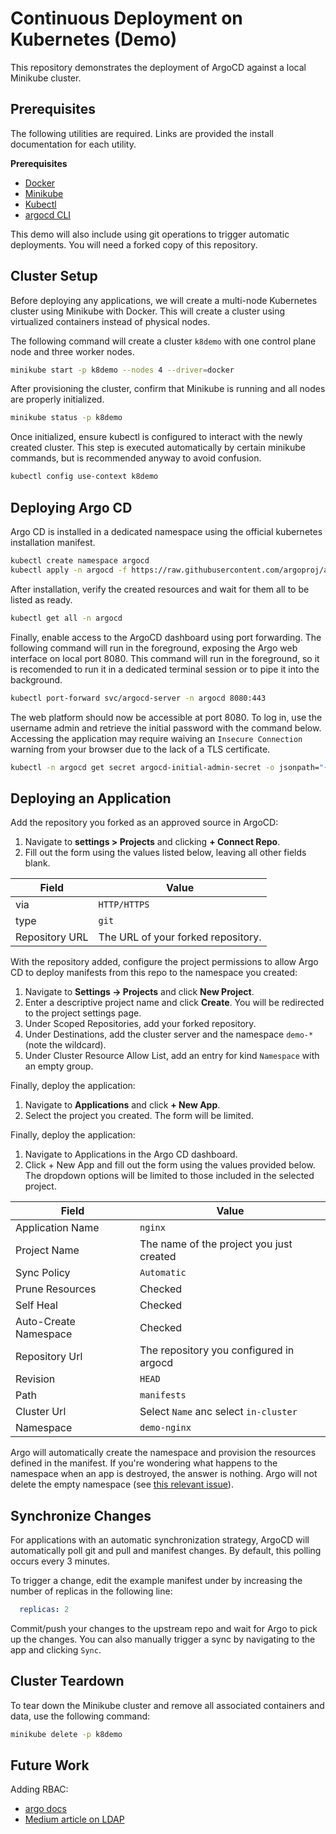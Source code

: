 # Continuous Deployment on Kubernetes (Demo)

This repository demonstrates the deployment of ArgoCD against a local Minikube cluster.

## Prerequisites

The following utilities are required.
Links are provided the install documentation for each utility.

**Prerequisites**

- [Docker](https://docs.docker.com/engine/install/)
- [Minikube](https://minikube.sigs.k8s.io/docs/start/?arch=%2Fmacos%2Fx86-64%2Fstable%2Fbinary+download)
- [Kubectl](https://kubernetes.io/docs/tasks/tools/#kubectl)
- [argocd CLI](https://argo-cd.readthedocs.io/en/stable/cli_installation/)

This demo will also include using git operations to trigger automatic deployments.
You will need a forked copy of this repository.

## Cluster Setup

Before deploying any applications, we will create a multi-node Kubernetes cluster using Minikube with Docker.
This will create a cluster using virtualized containers instead of physical nodes.

The following command will create a cluster `k8demo` with one control plane node and three worker nodes.

```bash
minikube start -p k8demo --nodes 4 --driver=docker
```

After provisioning the cluster, confirm that Minikube is running and all nodes are properly initialized.

```bash
minikube status -p k8demo
```

Once initialized, ensure kubectl is configured to interact with the newly created cluster.
This step is executed automatically by certain minikube commands, but is recommended anyway to avoid confusion.

```bash
kubectl config use-context k8demo
```

## Deploying Argo CD

Argo CD is installed in a dedicated namespace using the official kubernetes installation manifest.

```bash
kubectl create namespace argocd
kubectl apply -n argocd -f https://raw.githubusercontent.com/argoproj/argo-cd/stable/manifests/install.yaml
```

After installation, verify the created resources and wait for them all to be listed as ready.

```bash
kubectl get all -n argocd
```

Finally, enable access to the ArgoCD dashboard using port forwarding.
The following command will run in the foreground, exposing the Argo web interface on local port 8080.
This command will run in the foreground, so it is recomended to run it in a dedicated terminal session or
to pipe it into the background.

```bash
kubectl port-forward svc/argocd-server -n argocd 8080:443
```

The web platform should now be accessible at port 8080.
To log in, use the username admin and retrieve the initial password with the command below.
Accessing the application may require waiving an `Insecure Connection` warning from your browser due to
the lack of a TLS certificate.

```bash
kubectl -n argocd get secret argocd-initial-admin-secret -o jsonpath="{.data.password}" | base64 -d; echo
```

## Deploying an Application

Add the repository you forked as an approved source in ArgoCD:

1. Navigate to **settings > Projects** and clicking **+ Connect Repo**.
2. Fill out the form using the values listed below, leaving all other fields blank.

| Field          | Value                              |
|----------------|------------------------------------|
| via            | `HTTP/HTTPS`                       | 
| type           | `git`                              | 
| Repository URL | The URL of your forked repository. | 

With the repository added, configure the project permissions to allow Argo CD to deploy manifests from this repo to the
namespace you created:

1. Navigate to **Settings → Projects** and click **New Project**.
2. Enter a descriptive project name and click **Create**. You will be redirected to the project settings page.
3. Under Scoped Repositories, add your forked repository.
4. Under Destinations, add the cluster server and the namespace `demo-*` (note the wildcard).
5. Under Cluster Resource Allow List, add an entry for kind `Namespace` with an empty group.

Finally, deploy the application:

1. Navigate to **Applications** and click **+ New App**.
2. Select the project you created. The
   form will be limited.

Finally, deploy the application:

1. Navigate to Applications in the Argo CD dashboard.
2. Click + New App and fill out the form using the values provided below.
   The dropdown options will be limited to those included in the selected project.

| Field                 | Value                                    |
|-----------------------|------------------------------------------|
| Application Name      | `nginx`                                  | 
| Project Name          | The name of the project you just created | 
| Sync Policy           | `Automatic`                              | 
| Prune Resources       | Checked                                  | 
| Self Heal             | Checked                                  | 
| Auto-Create Namespace | Checked                                  | 
| Repository Url        | The repository you configured in argocd  | 
| Revision              | `HEAD`                                   | 
| Path                  | `manifests`                              | 
| Cluster Url           | Select `Name` anc select `in-cluster`    | 
| Namespace             | `demo-nginx`                             |

Argo will automatically create the namespace and provision the resources defined in the manifest.
If you're wondering what happens to the namespace when an app is destroyed, the answer is nothing.
Argo will not delete the empty namespace (see [this relevant issue](https://github.com/argoproj/argo-cd/issues/7875)).

## Synchronize Changes

For applications with an automatic synchronization strategy, ArgoCD will automatically poll git and pull and manifest
changes.
By default, this polling occurs every 3 minutes.

To trigger a change, edit the example manifest under by increasing the number of replicas in the following line:

```yaml
  replicas: 2
```

Commit/push your changes to the upstream repo and wait for Argo to pick up the changes.
You can also manually trigger a sync by navigating to the app and clicking `Sync`.

## Cluster Teardown

To tear down the Minikube cluster and remove all associated containers and data, use the following command:

```bash
minikube delete -p k8demo
```

## Future Work

Adding RBAC:

- [argo docs](https://argo-cd.readthedocs.io/en/stable/operator-manual/rbac/)
- [Medium article on LDAP](https://medium.com/@dast04/setting-up-argocd-ldap-authentication-rbac-2024-50c0d8135713)

